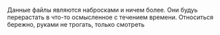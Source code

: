 Данные файлы являются набросками и ничем более. Они будуь перерастать в что-то осмысленное с течением времени.
Относиться бережно, руками не трогать, только смотреть
